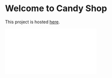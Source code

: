 # Welcome to Candy Shop

This project is hosted [here](http://survey.vikiniedobova.cz/).

![Survey](./images/readme.md "Survey")